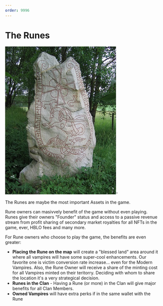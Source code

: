 ```yaml
---
order: 9996
---
```


# The Runes

![](/Static/rune1.jfif)-

The Runes are maybe the most important Assets in the game.

Rune owners can masivvely benefit of the game without even playing. Runes give their owners "Founder" status and access to a passive revenue stream from profit sharing of secondary market royalties for all NFTs in the game, ever, HBLO fees and many more. 

For Rune owners who choose to play the game, the benefits are even greater:
- **Placing the Rune on the map** will create a "blessed land" area around it where all vampires will have some super-cool enhancements. Our favorite one is victim conversion rate increase... even for the Modern Vampires. Also, the Rune Owner will receive a share of the minting cost for all Vampires minted on their teritorry. Deciding with whom to share the location it's a very strategical decision.
- **Runes in the Clan** - Having a Rune (or more) in the Clan will give major benefits for all Clan Members.
- **Owned Vampires** will have extra perks if in the same wallet with the Rune
